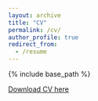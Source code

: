 ```yaml
---
layout: archive
title: "CV"
permalink: /cv/
author_profile: true
redirect_from:
  - /resume
---
```


{% include base_path %}

[Download CV here](https://github.com/chkao831/chkao831.github.io/blob/master/files/CV_Kao%2C%20Carolyn_Feb2021.pdf)
